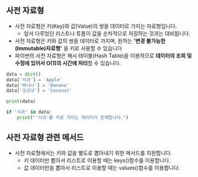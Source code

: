 ## 사전 자료형
- 사전 자료형은 키(Key)와 값(Value)의 쌍을 데이터로 가지는 자료형입니다.
  - 앞서 다루었던 리스트나 튜플이 값을 순차적으로 저장하는 것과는 대비됩니다.
- 사전 자료형은 키와 값의 쌍을 데이터로 가지며, 원하는 **'변경 불가능한(Immutable)자료형'** 을 키로 사용할 수 있습니다
- 파이썬의 사전 자료형은 해시 테이블(Hash Table)을 이용하므로 **데이터의 조회 및 수정에 있어서 O(1)의 시간에 처리**할 수 있습니다.
```python
data = dict()
data['사과'] = 'Apple'
data['바나나'] = 'Banana'
data['코코넛'] = 'Coconut'

print(data)

if '사과' in data:
    print("'사과'를 키로 가지는 데이터가 존재합니다.")
```
## 사전 자료형 관련 메서드
- 사전 자료형에서는 키와 값을 별도로 뽑아내기 위한 메서드를 지원합니다.
  - 키 데이터만 뽑아서 리스트로 이용할 때는 keys()함수를 이용합니다.
  - 값 데이터만을 뽑아서 리스트로 이용할 때는 values()함수를 이용합니다. 
